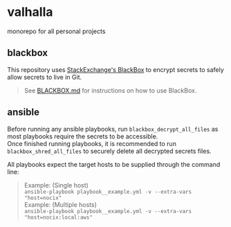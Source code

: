valhalla
========
monorepo for all personal projects

blackbox
--------
This repository uses [StackExchange's BlackBox](https://github.com/StackExchange/blackbox) to encrypt secrets to safely allow secrets to live in Git.  
> See [BLACKBOX.md](BLACKBOX.md) for instructions on how to use BlackBox.

ansible
-------
Before running any ansible playbooks, run `blackbox_decrypt_all_files` as most playbooks require the secrets to be accessible.  
Once finished running playbooks, it is recommended to run `blackbox_shred_all_files` to securely delete all decrypted secrets files.

All playbooks expect the target hosts to be supplied through the command line:  
> Example: (Single host)  
> `ansible-playbook playbook__example.yml -v --extra-vars "host=nocix"`  
> Example: (Multiple hosts)  
> `ansible-playbook playbook__example.yml -v --extra-vars "host=nocix:local:aws"`